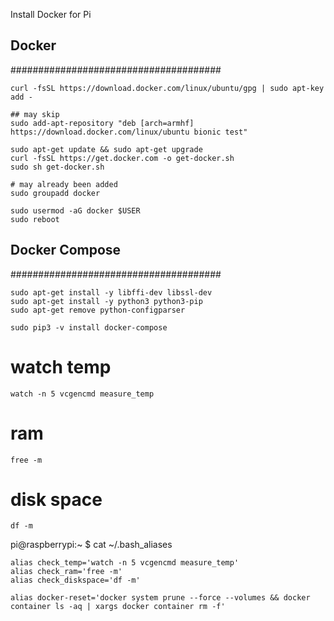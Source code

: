 Install Docker for Pi


## Docker
######################################

```
curl -fsSL https://download.docker.com/linux/ubuntu/gpg | sudo apt-key add -

## may skip
sudo add-apt-repository "deb [arch=armhf] https://download.docker.com/linux/ubuntu bionic test"

sudo apt-get update && sudo apt-get upgrade
curl -fsSL https://get.docker.com -o get-docker.sh
sudo sh get-docker.sh

# may already been added
sudo groupadd docker

sudo usermod -aG docker $USER
sudo reboot
```

## Docker Compose
######################################

```
sudo apt-get install -y libffi-dev libssl-dev
sudo apt-get install -y python3 python3-pip
sudo apt-get remove python-configparser

sudo pip3 -v install docker-compose
```

# watch temp

```
watch -n 5 vcgencmd measure_temp
```

# ram
```
free -m
```

# disk space
```
df -m
```


pi@raspberrypi:~ $ cat ~/.bash_aliases

```
alias check_temp='watch -n 5 vcgencmd measure_temp'
alias check_ram='free -m'
alias check_diskspace='df -m'

alias docker-reset='docker system prune --force --volumes && docker container ls -aq | xargs docker container rm -f'

```


